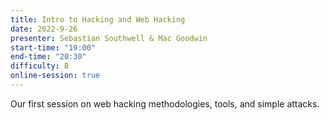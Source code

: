 ```yaml
---
title: Intro to Hacking and Web Hacking
date: 2022-9-26
presenter: Sebastian Southwell & Mac Goodwin
start-time: "19:00"
end-time: "20:30"
difficulty: B
online-session: true
---
```

Our first session on web hacking methodologies, tools, and simple attacks.